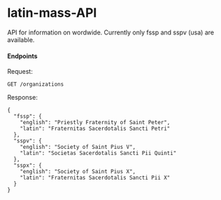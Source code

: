 # latin-mass-API

API for information on wordwide.
Currently only fssp and sspv (usa) are available.

#### Endpoints

Request:

```
GET /organizations
```

Response:

```
{
  "fssp": {
    "english": "Priestly Fraternity of Saint Peter",
    "latin": "Fraternitas Sacerdotalis Sancti Petri"
  },
  "sspv": {
    "english": "Society of Saint Pius V",
    "latin": "Societas Sacerdotalis Sancti Pii Quinti"
  },
  "sspx": {
    "english": "Society of Saint Pius X",
    "latin": "Fraternitas Sacerdotalis Sancti Pii X"
  }
}

```
